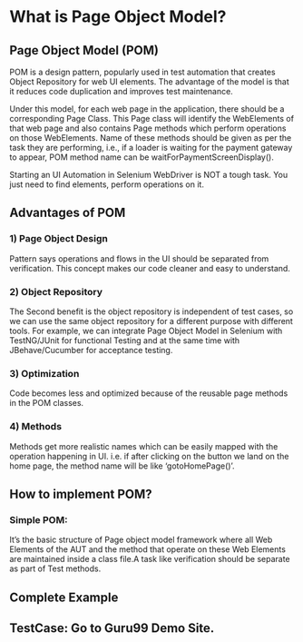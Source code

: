 # What is Page Object Model?
## Page Object Model (POM) 
POM is a design pattern, popularly used in test automation that creates Object Repository for web UI elements. The advantage of the model is that it reduces code duplication and improves test maintenance.

Under this model, for each web page in the application, there should be a corresponding Page Class. This Page class will identify the WebElements of that web page and also contains Page methods which perform operations on those WebElements. Name of these methods should be given as per the task they are performing, i.e., if a loader is waiting for the payment gateway to appear, POM method name can be waitForPaymentScreenDisplay().

Starting an UI Automation in Selenium WebDriver is NOT a tough task. You just need to find elements, perform operations on it.

## Advantages of POM
### 1) Page Object Design 
Pattern says operations and flows in the UI should be separated from verification. This concept makes our code cleaner and easy to understand.
### 2) Object Repository
The Second benefit is the object repository is independent of test cases, so we can use the same object repository for a different purpose with different tools. For example, we can integrate Page Object Model in Selenium with TestNG/JUnit for functional Testing and at the same time with JBehave/Cucumber for acceptance testing.
### 3) Optimization
Code becomes less and optimized because of the reusable page methods in the POM classes.
### 4) Methods
Methods get more realistic names which can be easily mapped with the operation happening in UI. i.e. if after clicking on the button we land on the home page, the method name will be like ‘gotoHomePage()’.
## How to implement POM?
### Simple POM:

It’s the basic structure of Page object model framework where all Web Elements of the AUT and the method that operate on these Web Elements are maintained inside a class file.A task like verification should be separate as part of Test methods.

## Complete Example

## TestCase: Go to Guru99 Demo Site.